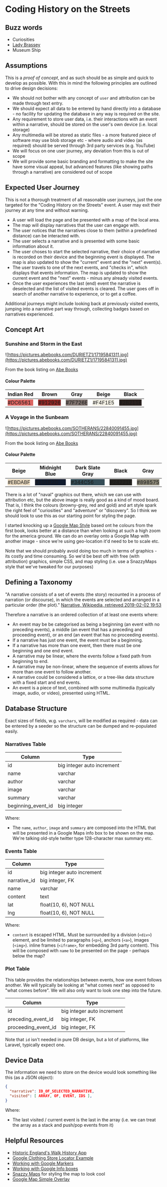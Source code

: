 # Coding History on the Streets

## Buzz words

- Curiosities
- [Lady Brassey](http://www.hmag.org.uk/collections/durbar/)
- Museum Ship

## Assumptions

This is a *proof of concept*, and as such should be as simple and quick to develop as possible. With this in mind the following principles are outlined to drive design decisions:

- We should not bother with any concept of `user` and attribution can be made through text entry.
- We should expect all data to be entered by hand directly into a database - no facility for updating the database in any way is required on the site.
- Any requirement to store user data, i.e. their interactions with an event within a narrative, should be stored on the user's own device (i.e. local storage)
- Any multimedia will be stored as static files - a more featured piece of software may use blob storage etc - where audio and video (as required) should be served through 3rd party services (e.g. YouTube)
- We will focus on one user journey, any deviation from this is out of scope
- We will provide some basic branding and formatting to make the site have some visual appeal, but advanced features (like showing paths through a narrative) are considered out of scope

## Expected User Journey

This is not a thorough treatment of all reasonable user journeys, just the one targeted for the "Coding History on the Streets" event. A user may exit their journey at any time and without warning.

- A user will load the page and be presented with a map of the local area.
- The map will display narratives that the user can engage with.
- The user notices that the narratives close to them (within a predefined distance) can be interacted with.
- The user selects a narrative and is presented with some basic information about it.
- The user choses to start the selected narrative, their choice of narrative is recorded on their device and the beginning event is displayed. The map is also updated to show the "current" event and the "next" event(s).
- The user travels to one of the next events, and "checks in", which displays that events information. The map is updated to show the current event and the "next" events - minus any already visited events.
- Once the user experiences the last (end) event the narrative is deselected and the list of visited events is cleared. The user goes off in search of another narrative to experience, or to get a coffee.

Additional journeys might include looking back at previously visited events, jumping into a narrative part way through, collecting badges based on narratives experienced.

## Concept Art

### Sunshine and Storm in the East

![https://pictures.abebooks.com/DURIETZ1/17195841311.jpg](https://pictures.abebooks.com/DURIETZ1/17195841311.jpg)

From the book listing on [Abe Books](https://www.abebooks.com/first-edition/Sunshine-Storm-East-Cruises-Cyprus-Constantinople/17195841311/bd)

#### Colour Palette

| Indian Red | Brown | Gray | Beige | Black |
| --- | --- | --- | --- | --- |
| <div style="background-color:#DC6561;">#DC6561</div> | <div style="background-color:#912926;">#912926</div> | <div style="background-color:#7F726E;">#7F726E</div> | <div style="background-color:#F4F1E5;">#F4F1E5</div> | <div style="background-color:#2B211E;">#2B211E</div> |

### A Voyage in the Sunbeam

![https://pictures.abebooks.com/SOTHERANS/22840091455.jpg](https://pictures.abebooks.com/SOTHERANS/22840091455.jpg)

From the book listing on [Abe Books](https://www.abebooks.com/servlet/BookDetailsPL?bi=22840091455)

#### Colour Palette

| Beige | Midnight Blue | Dark Slate Gray | Black | Gray |
| --- | --- | --- | --- | --- |
| <div style="background-color:#EBDABF;">#EBDABF</div> | <div style="background-color:#101B2D;">#101B2D</div> | <div style="background-color:#344C56;">#344C56</div> | <div style="background-color:#24221F;">#24221F</div> | <div style="background-color:#898575;">#898575</div> |

There is a lot of "naval" graphics out there, which we can use with attribution etc, but the above image is really good as a kind of mood board. That is, I think the colours (browny-grey, red and gold) and art style spark the right feel of "curiosities" and "adventure" or "discovery". So I think we should look to use this as our starting point for styling the page.

I started knocking up a [Google Map Style](https://snazzymaps.com/editor/edit-my-style/251389) based ont he colours from the first book, looks better at a distance than when looking at such a high zoom for the america ground. We can do an overlay onto a Google Map with another image - since we're using geo-location it'd need to be to scale etc.

Note that we should probably avoid doing too much in terms of graphics - its costly and time consuming. So we'd be best off with free (with attribution) graphics, simple CSS, and map styling (i.e. use a SnazzyMaps style that we've tweaked for our purposes)

## Defining a Taxonomy

"A narrative consists of a set of events (the story) recounted in a process of narration (or discourse), in which the events are selected and arranged in a particular order (the plot)." [Narrative, Wikipedia, retrieved 2019-02-02 19:53](https://en.wikipedia.org/wiki/Narrative)

Therefore a narrative is an ordered collection of at least one events where:

- An event may be be categorised as being a beginning (an event with no preceding events), a middle (an event that has a preceding and proceeding event), or an end (an event that has no proceeding events).
- If a narrative has just one event, the event must be a beginning.
- If a narrative has more than one event, then there must be one beginning and one end event.
- A narrative may be linear, where the events follow a fixed path from beginning to end.
- A narrative may be non-linear, where the sequence of events allows for more than one event to follow another.
- A narrative could be considered a lattice, or a tree-like data structure with a fixed start and end events.
- An event is a piece of text, combined with some multimedia (typically image, audio, or video), presented using HTML.

## Database Structure

Exact sizes of fields, w.g. `varchars`, will be modified as required - data can be entered by a seeder so the structure can be dumped and re-populated easily.

### Narratives Table

| Column             | Type                       |
| ------------------ | -------------------------- |
| id                 | big integer auto increment |
| name               | varchar                    |
| author             | varchar                    |
| image              | varchar                    |
| summary            | varchar                    |
| beginning_event_id | big integer                |

Where:

- The `name`, `author`, `image` and `summary` are composed into the HTML that will be presented in a Google Maps info box to be shown on the map. We're talking old-style twitter type 128-character max summary etc.

### Events Table

| Column       | Type                       |
| ------------ | -------------------------- |
| id           | big integer auto increment |
| narrative_id | big integer, FK            |
| name         | varchar                    |
| content      | text                       |
| lat          | float(10, 6), NOT NULL     |
| lng          | float(10, 6), NOT NULL     |

Where:

- `content` is escaped HTML. Must be surrounded by a division (`<div>`) element, and be limited to paragraphs (`<p>`), anchors (`<a>`), images (`<img>`). inline frames (`<iframe>`, for embedding 3rd party content). This will be composed with `name` to be presented on the page - perhaps below the map?

### Plot Table

This table provides the relationships between events, how one event follows another. We will typically be looking at "what comes next" as opposed to "what comes before". We will also only want to look one step into the future.

| Column              | Type                       |
| ------------------- | -------------------------- |
| id                  | big integer auto increment |
| preceding_event_id  | big integer, FK            |
| proceeding_event_id | big integer, FK            |

Note that `id` isn't needed in pure DB design, but a lot of platforms, like Laravel, typically expect one.

## Device Data

The information we need to store on the device would look something like this (as a JSON object):

```JSON
{
  "narrative": ID_OF_SELECTED_NARRATIVE,
  "visited": [ ARRAY, OF, EVENT, IDS ],
}
```

Where:

- The last visited / current event is the last in the array (i.e. we can treat the array as a stack and push/pop events from it)

## Helpful Resources

- [Historic England's Walk History App](https://historicengland.org.uk/get-involved/visit/walking-tours/walk-history-app/)
- [Google Clothing Store Locator Example](https://developers.google.com/maps/solutions/store-locator/clothing-store-locator)
- [Working with Google Markers](https://developers.google.com/maps/documentation/javascript/markers)
- [Working with Google Info boxes](https://developers.google.com/maps/documentation/javascript/infowindows)
- [Snazzy Maps](https://snazzymaps.com/) for styling the map to look cool
- [Google Map Simple Overlay](https://developers.google.com/maps/documentation/javascript/examples/overlay-simple)
